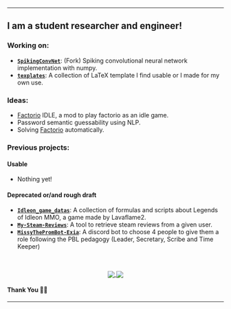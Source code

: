 ***********************************
## I am a student researcher and engineer!

### Working on:
- [**`SpikingConvNet`**](https://github.com/s0tho/SpikingConvNet): (Fork) Spiking convolutional neural network implementation with numpy.
- [**`texplates`**](https://github.com/s0tho/texplates): A collection of LaTeX template I find usable or I made for my own use. 

### Ideas:
- [Factorio](https://www.factorio.com/) IDLE, a mod to play factorio as an idle game.
- Password semantic guessability using NLP. 
- Solving [Factorio](https://www.factorio.com/) automatically.

### Previous projects:
#### Usable
- Nothing yet!
#### Deprecated or/and rough draft
- [**`Idleon_game_datas`**](https://github.com/s0tho/Idleon_game_datas): A collection of formulas and scripts about Legends of Idleon MMO, a game made by Lavaflame2. 
- [**`My-Steam-Reviews`**](https://github.com/s0tho/My-Steam-Reviews): A tool to retrieve steam reviews from a given user.
- [**`MissyThePromBot-Exia`**](https://github.com/s0tho/MissyThePromBot-Exia): A discord bot to choose 4 people to give them a role following the PBL pedagogy (Leader, Secretary, Scribe and Time Keeper)

## 

<br>
<div align="center">
<a href="https://github.com/s0tho">
  <img align="center" src="https://github-readme-stats.vercel.app/api?username=s0tho&count_private=true&show_icons=true&theme=vision-friendly-dark" />
</a>
<a align="center" href="https://github.com/s0tho">
  <img align="center" src="https://github-readme-stats.vercel.app/api/top-langs/?username=s0tho&count_private=true&layout=compact&theme=vision-friendly-dark" />
</a>
<br>
</div>

#### Thank You 🙏🏼
***********************************
